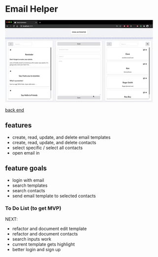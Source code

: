 # Email Helper

<img src="https://github.com/cooljasonmelton/email-automater/blob/master/demo.gif"/>




<a href="https://github.com/cooljasonmelton/email-automater-backend"> back end </a>


## features
* create, read, update, and delete email templates
* create, read, update, and delete contacts
* select specific / select all contacts
* open email in 

## feature goals
* login with email
* search templates
* search contacts
* send email template to selected contacts



### To Do List (to get MVP)

NEXT: 
* refactor and document edit template
* refactor and document contacts 
* search inputs work
* current template gets highlight
* better login and sign up 

